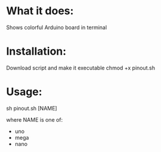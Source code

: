 What it does:
===
Shows colorful Arduino board in terminal

Installation:
===

Download script and make it executable
chmod +x pinout.sh

Usage:
===

sh pinout.sh [NAME]

where NAME is one of:
 - uno
 - mega
 - nano

